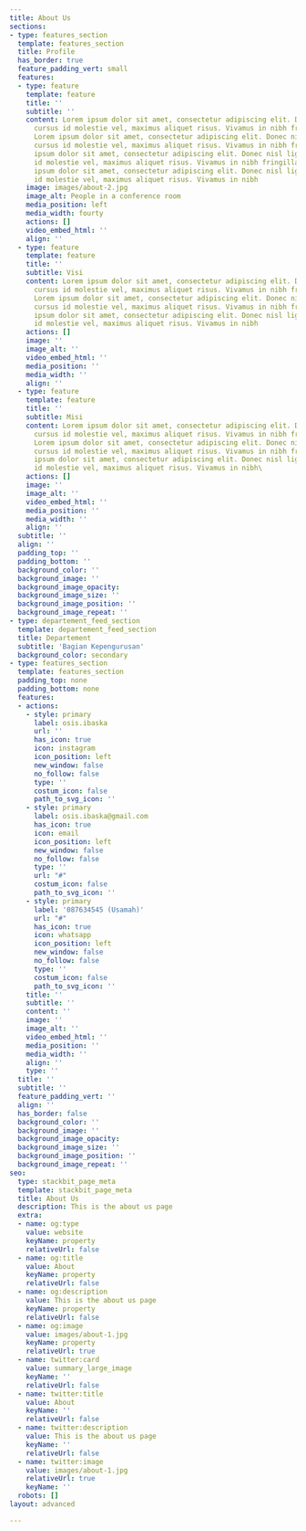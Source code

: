 ```yaml
---
title: About Us
sections:
- type: features_section
  template: features_section
  title: Profile
  has_border: true
  feature_padding_vert: small
  features:
  - type: feature
    template: feature
    title: ''
    subtitle: ''
    content: Lorem ipsum dolor sit amet, consectetur adipiscing elit. Donec nisl ligula,
      cursus id molestie vel, maximus aliquet risus. Vivamus in nibh fringilla, fringilla.
      Lorem ipsum dolor sit amet, consectetur adipiscing elit. Donec nisl ligula,
      cursus id molestie vel, maximus aliquet risus. Vivamus in nibh fringilla, fringilla.Lorem
      ipsum dolor sit amet, consectetur adipiscing elit. Donec nisl ligula, cursus
      id molestie vel, maximus aliquet risus. Vivamus in nibh fringilla, fringilla.Lorem
      ipsum dolor sit amet, consectetur adipiscing elit. Donec nisl ligula, cursus
      id molestie vel, maximus aliquet risus. Vivamus in nibh
    image: images/about-2.jpg
    image_alt: People in a conference room
    media_position: left
    media_width: fourty
    actions: []
    video_embed_html: ''
    align: ''
  - type: feature
    template: feature
    title: ''
    subtitle: Visi
    content: Lorem ipsum dolor sit amet, consectetur adipiscing elit. Donec nisl ligula,
      cursus id molestie vel, maximus aliquet risus. Vivamus in nibh fringilla, fringilla.
      Lorem ipsum dolor sit amet, consectetur adipiscing elit. Donec nisl ligula,
      cursus id molestie vel, maximus aliquet risus. Vivamus in nibh fringilla, fringilla.Lorem
      ipsum dolor sit amet, consectetur adipiscing elit. Donec nisl ligula, cursus
      id molestie vel, maximus aliquet risus. Vivamus in nibh
    actions: []
    image: ''
    image_alt: ''
    video_embed_html: ''
    media_position: ''
    media_width: ''
    align: ''
  - type: feature
    template: feature
    title: ''
    subtitle: Misi
    content: Lorem ipsum dolor sit amet, consectetur adipiscing elit. Donec nisl ligula,
      cursus id molestie vel, maximus aliquet risus. Vivamus in nibh fringilla, fringilla.
      Lorem ipsum dolor sit amet, consectetur adipiscing elit. Donec nisl ligula,
      cursus id molestie vel, maximus aliquet risus. Vivamus in nibh fringilla, fringilla.Lorem
      ipsum dolor sit amet, consectetur adipiscing elit. Donec nisl ligula, cursus
      id molestie vel, maximus aliquet risus. Vivamus in nibh\
    actions: []
    image: ''
    image_alt: ''
    video_embed_html: ''
    media_position: ''
    media_width: ''
    align: ''
  subtitle: ''
  align: ''
  padding_top: ''
  padding_bottom: ''
  background_color: ''
  background_image: ''
  background_image_opacity: 
  background_image_size: ''
  background_image_position: ''
  background_image_repeat: ''
- type: departement_feed_section
  template: departement_feed_section
  title: Departement
  subtitle: 'Bagian Kepengurusan'
  background_color: secondary
- type: features_section
  template: features_section
  padding_top: none
  padding_bottom: none
  features:
  - actions:
    - style: primary
      label: osis.ibaska
      url: ''
      has_icon: true
      icon: instagram
      icon_position: left
      new_window: false
      no_follow: false
      type: ''
      costum_icon: false
      path_to_svg_icon: ''
    - style: primary
      label: osis.ibaska@gmail.com
      has_icon: true
      icon: email
      icon_position: left
      new_window: false
      no_follow: false
      type: ''
      url: "#"
      costum_icon: false
      path_to_svg_icon: ''
    - style: primary
      label: '087634545 (Usamah)'
      url: "#"
      has_icon: true
      icon: whatsapp
      icon_position: left
      new_window: false
      no_follow: false
      type: ''
      costum_icon: false
      path_to_svg_icon: ''
    title: ''
    subtitle: ''
    content: ''
    image: ''
    image_alt: ''
    video_embed_html: ''
    media_position: ''
    media_width: ''
    align: ''
    type: ''
  title: ''
  subtitle: ''
  feature_padding_vert: ''
  align: ''
  has_border: false
  background_color: ''
  background_image: ''
  background_image_opacity: 
  background_image_size: ''
  background_image_position: ''
  background_image_repeat: ''
seo:
  type: stackbit_page_meta
  template: stackbit_page_meta
  title: About Us
  description: This is the about us page
  extra:
  - name: og:type
    value: website
    keyName: property
    relativeUrl: false
  - name: og:title
    value: About
    keyName: property
    relativeUrl: false
  - name: og:description
    value: This is the about us page
    keyName: property
    relativeUrl: false
  - name: og:image
    value: images/about-1.jpg
    keyName: property
    relativeUrl: true
  - name: twitter:card
    value: summary_large_image
    keyName: ''
    relativeUrl: false
  - name: twitter:title
    value: About
    keyName: ''
    relativeUrl: false
  - name: twitter:description
    value: This is the about us page
    keyName: ''
    relativeUrl: false
  - name: twitter:image
    value: images/about-1.jpg
    relativeUrl: true
    keyName: ''
  robots: []
layout: advanced

---
```

